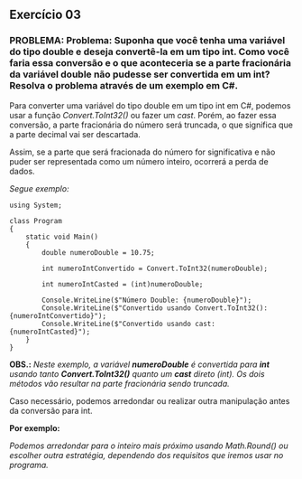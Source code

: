 ## **Exercício 03**

### **PROBLEMA:** Problema: Suponha que você tenha uma variável do tipo double e deseja convertê-la em um tipo int. Como você faria essa conversão e o que aconteceria se a parte fracionária da variável double não pudesse ser convertida em um int? Resolva o problema através de um exemplo em C#.

Para converter uma variável do tipo double em um tipo int em C#, podemos usar a função _Convert.ToInt32()_ ou fazer um _cast_. Porém, ao fazer essa conversão, a parte fracionária do número será truncada, o que significa que a parte decimal vai ser descartada.

Assim, se a parte que será fracionada do número for significativa e não puder ser representada como um número inteiro, ocorrerá a perda de dados. 

_Segue exemplo:_

```
using System;

class Program
{
    static void Main()
    {
        double numeroDouble = 10.75;

        int numeroIntConvertido = Convert.ToInt32(numeroDouble);

        int numeroIntCasted = (int)numeroDouble;

        Console.WriteLine($"Número Double: {numeroDouble}");
        Console.WriteLine($"Convertido usando Convert.ToInt32(): {numeroIntConvertido}");
        Console.WriteLine($"Convertido usando cast: {numeroIntCasted}");
    }
}

```

**OBS.:** _Neste exemplo, a variável **numeroDouble** é convertida para **int** usando tanto **Convert.ToInt32()** quanto um **cast** direto (int). Os dois métodos vão resultar na parte fracionária sendo truncada._

Caso necessário, podemos arredondar ou realizar outra manipulação antes da conversão para int. 

**Por exemplo:** 

_Podemos arredondar para o inteiro mais próximo usando Math.Round() ou escolher outra estratégia, dependendo dos requisitos que iremos usar no programa._